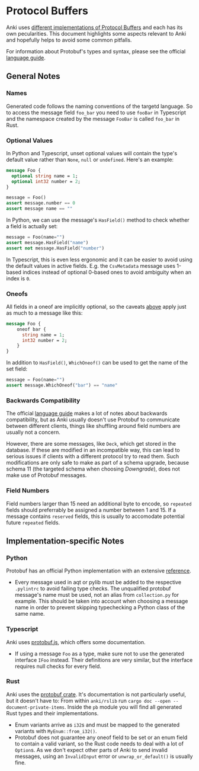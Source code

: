 # Protocol Buffers

Anki uses [different implementations of Protocol Buffers](./architecture.md#protobuf)
and each has its own pecularities. This document highlights some aspects relevant
to Anki and hopefully helps to avoid some common pitfalls.

For information about Protobuf's types and syntax, please see the official [language guide](https://developers.google.com/protocol-buffers/docs/proto3).

## General Notes

### Names

Generated code follows the naming conventions of the targetd language. So to access
the message field `foo_bar` you need to use `fooBar` in Typescript and the
namespace created by the message `FooBar` is called `foo_bar` in Rust.

### Optional Values

In Python and Typescript, unset optional values will contain the type's default
value rather than `None`, `null` or `undefined`. Here's an example:

```protobuf
message Foo {
  optional string name = 1;
  optional int32 number = 2;
}
```

```python
message = Foo()
assert message.number == 0
assert message name == ""
```

In Python, we can use the message's `HasField()` method to check whether a field is
actually set:

```python
message = Foo(name="")
assert message.HasField("name")
assert not message.HasField("number")
```

In Typescript, this is even less ergonomic and it can be easier to avoid using
the default values in active fields. E.g. the `CsvMetadata` message uses 1-based
indices instead of optional 0-based ones to avoid ambiguity when an index is `0`.

### Oneofs

All fields in a oneof are implicitly optional, so the caveats [above](#optional-values)
apply just as much to a message like this:

```protobuf
message Foo {
    oneof bar {
      string name = 1;
      int32 number = 2;
    }
}
```

In addition to `HasField()`, `WhichOneof()` can be used to get the name of the set
field:

```python
message = Foo(name="")
assert message.WhichOneof("bar") == "name"
```

### Backwards Compatibility

The official [language guide](https://developers.google.com/protocol-buffers/docs/proto3)
makes a lot of notes about backwards compatibility, but as Anki usually doesn't
use Protobuf to communicate between different clients, things like shuffling around
field numbers are usually not a concern.

However, there are some messages, like `Deck`, which get stored in the database.
If these are modified in an incompatible way, this can lead to serious issues if
clients with a different protocol try to read them. Such modifications are only
safe to make as part of a schema upgrade, because schema 11 (the targeted schema
when choosing _Downgrade_), does not make use of Protobuf messages.

### Field Numbers

Field numbers larger than 15 need an additional byte to encode, so `repeated` fields
should preferrably be assigned a number between 1 and 15. If a message contains
`reserved` fields, this is usually to accomodate potential future `repeated` fields.

## Implementation-specific Notes

### Python

Protobuf has an official Python implementation with an extensive [reference](https://developers.google.com/protocol-buffers/docs/reference/python-generated).

-   Every message used in aqt or pylib must be added to the respective `.pylintrc`
    to avoid failing type checks. The unqualified protobuf message's name must be
    used, not an alias from `collection.py` for example. This should be taken into
    account when choosing a message name in order to prevent skipping typechecking
    a Python class of the same name.

### Typescript

Anki uses [protobuf.js](https://protobufjs.github.io/protobuf.js/), which offers
some documentation.

-   If using a message `Foo` as a type, make sure not to use the generated interface
    `IFoo` instead. Their definitions are very similar, but the interface requires
    null checks for every field.

### Rust

Anki uses the [protobuf crate](https://docs.rs/protobuf/latest/protobuf/index.html).
It's documentation is not particularly useful, but it doesn't have to: From within
`anki/rslib` run `cargo doc --open --document-private-items`. Inside the `pb` module
you will find all generated Rust types and their implementations.

-   Enum variants arrive as `i32`s and must be mapped to the generated variants
    with `MyEnum::from_i32()`.
-   Protobuf does not guarantee any oneof field to be set or an enum field to contain
    a valid variant, so the Rust code needs to deal with a lot of `Option`s. As we
    don't expect other parts of Anki to send invalid messages, using an `InvalidInput`
    error or `unwrap_or_default()` is usually fine.
